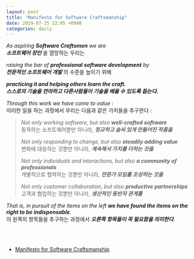 ```yaml
---
layout: post
title: "Manifesto for Software Craftsmanship"
date: 2019-07-25 22:05 +0900
categories: daily
---  
```


_As aspiring **Software Craftsmen** we are_  
_**소프트웨어 장인**_ 을 열망하는 우리는  
  
_raising the bar of **professional software development** by_  
_**전문적인 소프트웨어 개발**_ 의 수준을 높이기 위해  
  
_**practicing it and helping others learn the craft.**_  
_**스스로의 기술을 연마하고 다른사람들이 기술을 배울 수 있도록 돕는다.**_  
  
_Through this work we have come to value_ :  
이러한 일을 하는 과정에서 우리는 다음과 같은 가치들을 추구한다 :  
  
>_Not only working software, but also **well-crafted software**_  
>동작하는 소프트웨어뿐만 아니라, _**정교하고 솜씨 있게 만들어진 작품을**_  
>  
>_Not only responding to change, but also **steadily adding value**_  
>변화에 대응하는 것뿐만 아니라, _**계속해서 가치를 더하는 것을**_  
>  
>_Not only individuals and interactions, but also **a community of professionals**_  
>개별적으로 협력하는 것뿐만 아니라, _**전문가 모임를 조성하는 것을**_  
>  
>_Not only customer collaboration, but also **productive partnerships**_  
>고객과 협업하는 것뿐만 아니라, _**생산적인 동반자 관계를**_  
  
  
_That is, in pursuit of the items on the left **we have found the items on the right to be indispensable**._  
이 왼쪽의 항목들을 추구하는 과정에서 _**오른쪽 항목들이 꼭 필요함을 의미한다**_.  

<br>  
<br>  

- [Manifesto for Software Craftsmanship](http://manifesto.softwarecraftsmanship.org/)